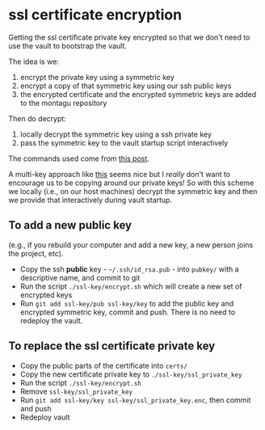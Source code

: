 # ssl certificate encryption

Getting the ssl certificate private key encrypted so that we don't need to use the vault to bootstrap the vault.

The idea is we:

1. encrypt the private key using a symmetric key
2. encrypt a copy of that symmetric key using our ssh public keys
3. the encrypted certificate and the encrypted symmetric keys are added to the montagu repository

Then do decrypt:

1. locally decrypt the symmetric key using a ssh private key
2. pass the symmetric key to the vault startup script interactively

The commands used come from [this post](https://www.bjornjohansen.no/encrypt-file-using-ssh-key).

A multi-key approach like [this](https://gist.github.com/kennwhite/9918739) seems nice but I _really_ don't want to encourage us to be copying around our private keys!  So with this scheme we locally (i.e., on our host machines) decrypt the symmetric key and then we provide that interactively during vault startup.

## To add a new public key

(e.g., if you rebuild your computer and add a new key, a new person joins the project, etc).

* Copy the ssh **public** key - `~/.ssh/id_rsa.pub` - into `pubkey/` with a descriptive name, and commit to git
* Run the script `./ssl-key/encrypt.sh` which will create a new set of encrypted keys
* Run `git add ssl-key/pub ssl-key/key` to add the public key and encrypted symmetric key, commit and push.  There is no need to redeploy the vault.

## To replace the ssl certificate private key

* Copy the public parts of the certificate into `certs/`
* Copy the new certificate private key to `./ssl-key/ssl_private_key`
* Run the script `./ssl-key/encrypt.sh`
* Remove `ssl-key/ssl_private_key`
* Run `git add ssl-key/key ssl-key/ssl_private_key.enc`, then commit and push
* Redeploy vault
